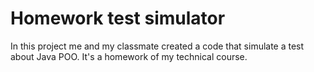 # Homework test simulator
 In this project me and my classmate created a code that simulate a test about Java POO. It's a homework of my technical course.

